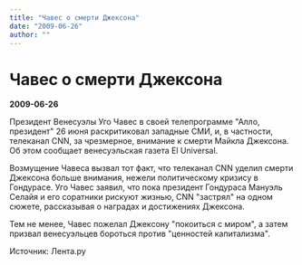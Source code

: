 ```yaml
---
title: "Чавес о смерти Джексона"
date: "2009-06-26"
author: ""
---
```


# Чавес о смерти Джексона

**2009-06-26** 

Президент Венесуэлы Уго Чавес в своей телепрограмме "Алло, президент" 26 июня раскритиковал западные СМИ, и, в частности, телеканал CNN, за чрезмерное, внимание к смерти Майкла Джексона. Об этом сообщает венесуэльская газета El Universal.

Возмущение Чавеса вызвал тот факт, что телеканал CNN уделил смерти Джексона больше внимания, нежели политическому кризису в Гондурасе. Уго Чавес заявил, что пока президент Гондураса Мануэль Селайя и его соратники рискуют жизнью, CNN "застрял" на одном сюжете, рассказывая о наградах и достижениях Джексона.

Тем не менее, Чавес пожелал Джексону "покоиться с миром", а затем призвал венесуэльцев бороться против "ценностей капитализма".

Источник: Лента.ру